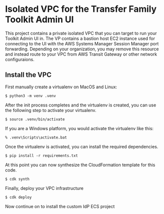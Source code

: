 
# Isolated VPC for the Transfer Family Toolkit Admin UI

This project contains a private isolated VPC that you can target to run your Toolkit Admin UI in.
The VP contains a bastion host EC2 instance
used for connecting to the UI with the AWS Systems Manager Session Manager port forwarding.
Depending on your organization,
you may remove this resource and instead route to your VPC from AWS Transit Gateway or other network configuraions. 

## Install the VPC 

First manually create a virtualenv on MacOS and Linux:

```
$ python3 -m venv .venv
```

After the init process completes and the virtualenv is created, you can use the following
step to activate your virtualenv.

```
$ source .venv/bin/activate
```

If you are a Windows platform, you would activate the virtualenv like this:

```
% .venv\Scripts\activate.bat
```

Once the virtualenv is activated, you can install the required dependencies.

```
$ pip install -r requirements.txt
```

At this point you can now synthesize the CloudFormation template for this code.

```
$ cdk synth
```

Finally, deploy your VPC infrastructure

```
$ cdk deploy
```

Now continue on to install the custom IdP ECS project